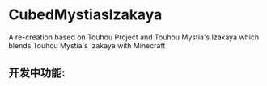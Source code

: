 # CubedMystiaslzakaya

A re-creation based on Touhou Project and Touhou Mystia's Izakaya which blends Touhou Mystia's Izakaya with Minecraft

开发中功能:
- 